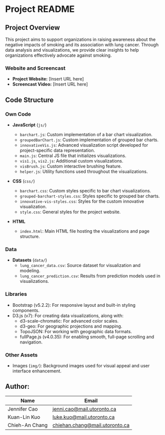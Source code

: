 # Project README

## Project Overview

This project aims to support organizations in raising awareness about the negative impacts of smoking and its association with lung cancer. Through data analysis and visualizations, we provide clear insights to help organizations effectively advocate against smoking.

### Website and Screencast
- **Project Website:** [Insert URL here]
- **Screencast Video:** [Insert URL here]

## Code Structure

### Own Code
- **JavaScript** (`js/`)
  - `barchart.js`: Custom implementation of a bar chart visualization.
  - `groupedBarChart.js`: Custom implementation of grouped bar charts.
  - `innovativeVis.js`: Advanced visualization script developed for project-specific data representation.
  - `main.js`: Central JS file that initializes visualizations.
  - `vis1.js`, `vis2.js`: Additional custom visualizations.
  - `visBrush.js`: Custom interactive brushing feature.
  - `helper.js`: Utility functions used throughout the visualizations.

- **CSS** (`css/`)
  - `barchart.css`: Custom styles specific to bar chart visualizations.
  - `grouped-barchart-styles.css`: Styles specific to grouped bar charts.
  - `innovative-vis-styles.css`: Styles for the custom innovative visualization.
  - `style.css`: General styles for the project website.

- **HTML**
  - `index.html`: Main HTML file hosting the visualizations and page structure.

### Data
- **Datasets** (`data/`)
  - `lung_cancer_data.csv`: Source dataset for visualization and modeling.
  - `lung_cancer_prediction.csv`: Results from prediction models used in visualizations.
  

### Libraries 
  - Bootstrap (v5.2.2): For responsive layout and built-in styling components.
  - D3.js (v7): For creating data visualizations, along with:
    - d3-scale-chromatic: For advanced color scales.
    - d3-geo: For geographic projections and mapping.
    - TopoJSON: For working with geographic data formats.
    - fullPage.js (v4.0.35): For enabling smooth, full-page scrolling and navigation.

### Other Assets
- Images (`img/`): Background images used for visual appeal and user interface enhancement.



## Author:
| Name           | Email                          |
|----------------|--------------------------------|
| Jennifer Cao   | jenni.cao@mail.utoronto.ca     |
| Kuan-Lin Kuo   | luke.kuo@mail.utoronto.ca      |
| Chieh-An Chang | chiehan.chang@mail.utoronto.ca |